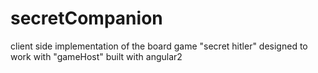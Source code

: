 # secretCompanion
client side implementation of the board game "secret hitler" designed to work with "gameHost" built with angular2

